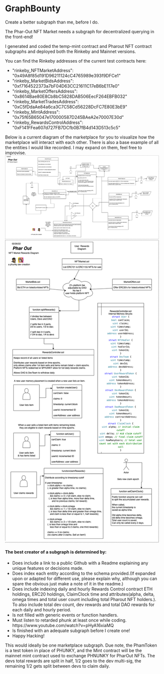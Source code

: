 # GraphBounty
Create a better subgraph than me, before I do.

The Phar-Out NFT Market needs a subgraph for decentralized querying in the front-end!

I generated and coded the temp-mint contract and Pharout NFT contract subgraphs and deployed both the Rinkeby and Mainnet versions.

You can find the Rinkeby addresses of the current test contracts here:

<ul>
  <li> "rinkeby_NFTMarketAddress": "0x49A8f85d191D96211124cC4765989e393f9DFCe1"</li>
  <li> "rinkeby_MarketBidsAddress": "0xf7164522373a7bF04D63CC21611C17eB6bE117e0"</li>
  <li> "rinkeby_MarketOffersAddress": "0x8614Bae80E8Cb8bC5828DAB506EecF264EBFB032"</li>
  <li> "rinkeby_MarketTradesAddress": "0xC5fDdaAe84a6ca3C7C58Cd56228DcFC7E80E3bE9"</li>
  <li> "rinkeby_MintAddress": "0x75f65B65047e170000587D245BAeA2e70007E30d"</li>
  <li> "rinkeby_RewardsControlAddress": "0xF141FFea607d727FB7DCfb0B7fB4d143D513c5c5"</li>  
</ul>

Below is a current diagram of the marketplace for you to visualize how the marketplace will interact with each other. There is also a base example of all the entities I would like recorded. I may expand on them, feel free to improvise.
<img src="https://github.com/StarKeyJON/GraphBounty/blob/main/pharoutmarketdiagram.png" />
<img src="https://github.com/StarKeyJON/GraphBounty/blob/main/PharOutRewardsControllerDiagram.png" />
<h4>The best creator of a subgraph is determined by:</h4>
<ul>
  <li>Does include a link to a public Github with a Readme explaining any unique features or decisions made.</li>
  <li>Does index each entity according to the schema provided.(If expanded upon or adapted for different use, please explain why, although you can spare the obvious just make a note of it in the readme.)</li>
  <li>Does include indexing daily and hourly Rewards Control contract ETH holdings, ERC20 holdings, ClaimClock time and attributes(alpha, delta, omega times and total user count including total Pharout NFT holders.). To also include total dev count, dev rewards and total DAO rewards for each daily and hourly period.</li>
  <li>Is not filled with generic events or function handlers.</li>
  <li>Must listen to retarded phunk at least once while coding. https://www.youtube.com/watch?v=pHyA16xiaMQ</li>
  <li>Is finished with an adequate subgraph before I create one!</li>
  <li>Happy Hacking!</li>
  </ul>
  This would ideally be one marketplace subgraph.
  Due note, the PhamToken is a test token in place of PHUNKY, and the Mint contract will be the mainnet mint contract used to exchange PHNUNKY for PharOut NFTs.
The devs total rewards are split in half, 1/2 goes to the dev multi-sig, the remaining 1/2 gets split between devs to claim daily.
